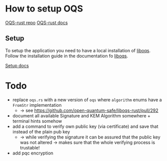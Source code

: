 # How to setup OQS

[OQS-rust repo](https://github.com/open-quantum-safe/liboqs-rust)
[OQS-rust docs](https://docs.rs/oqs/0.11.0)

## Setup
To setup the application you need to have a local installation of [liboqs](https://github.com/open-quantum-safe/liboqs). Follow the installation guide in the documentation fo [liboqs](https://github.com/open-quantum-safe/liboqs).

[Setup docs](https://openquantumsafe.org/liboqs/getting-started.html)

# Todo
- replace `oqs.rs` with a new version of `oqs` where `algorithm` enums have a `FromStr` implementation
    - $\to$ see https://github.com/open-quantum-safe/liboqs-rust/pull/292
-  document all available Signature and KEM Algorithm somewhere + terminal hints somehow
- add a command to verify own public key (via certificate) and save that instead of the plain pub key
    - $\to$ while verifying the signature it can be assured that the public key was not altered $\to$ makes sure that the whole verifying process is trustable!
- add pqc encryption 
